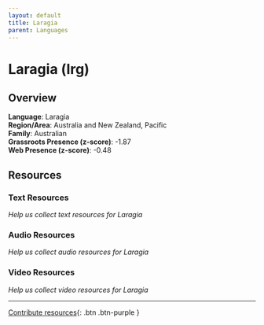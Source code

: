 ```yaml
---
layout: default
title: Laragia
parent: Languages
---
```


# Laragia (lrg)

## Overview

**Language**: Laragia  
**Region/Area**: Australia and New Zealand, Pacific  
**Family**: Australian  
**Grassroots Presence (z-score)**: -1.87  
**Web Presence (z-score)**: -0.48  

## Resources

### Text Resources
*Help us collect text resources for Laragia*

### Audio Resources
*Help us collect audio resources for Laragia*

### Video Resources
*Help us collect video resources for Laragia*

---

[Contribute resources](https://forms.office.com/e/1SfLJx3u1r){: .btn .btn-purple }

